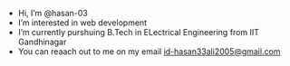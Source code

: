 - Hi, I’m @hasan-03
- I’m interested in web development
- I’m currently purshuing B.Tech in ELectrical Engineering from IIT Gandhinagar
- You can reaach out to me on my email id-hasan33ali2005@gmail.com


<!---
hasan-03/hasan-03 is a ✨ special ✨ repository because its `README.md` (this file) appears on your GitHub profile.
You can click the Preview link to take a look at your changes.
--->
